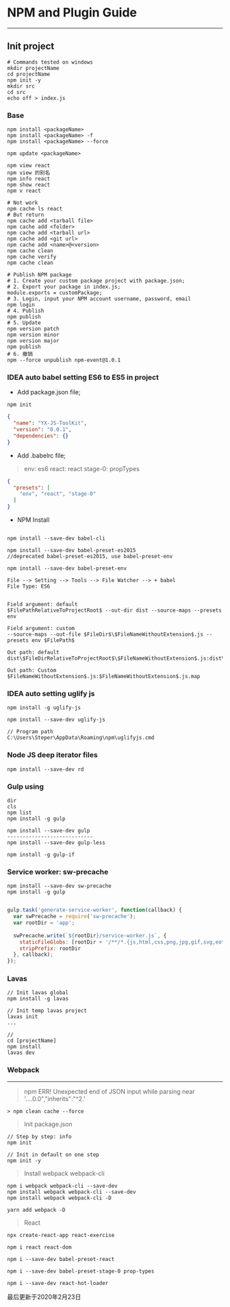 # NPM and Plugin Guide

---

## Init project
```shell script
# Commands tested on windows
mkdir projectName
cd projectName
npm init -y
mkdir src
cd src
echo off > index.js
```

### Base
```shell script
npm install <packageName>
npm install <packageName> -f
npm install <packageName> --force

npm update <packageName>

npm view react
npm view 的别名
npm info react
npm show react
npm v react

# Not work
npm cache ls react
# But return
npm cache add <tarball file>
npm cache add <folder>
npm cache add <tarball url>
npm cache add <git url>
npm cache add <name>@<version>
npm cache clean
npm cache verify
npm cache clean

# Publish NPM package
# 1. Create your custom package project with package.json;
# 2. Export your package in index.js;
module.exports = customPackage;
# 3. Login, input your NPM account username, password, email
npm login
# 4. Publish
npm publish
# 5. Update
npm version patch
npm version minor
npm version major
npm publish
# 6. 撤销
npm --force unpublish npm-event@1.0.1
```

### IDEA auto babel setting ES6 to ES5 in project
* Add package.json file;
```shell script
npm init
```
```json
{
  "name": "YX-JS-ToolKit",
  "version": "0.0.1",
  "dependencies": {}
}
```

* Add .babelrc file;
> env: es6
react: react
stage-0: propTypes
```json
{
  "presets": [
    "env", "react", "stage-0"
  ]
}
```

* NPM Install
```shell script

npm install --save-dev babel-cli

npm install --save-dev babel-preset-es2015
//deprecated babel-preset-es2015, use babel-preset-env

npm install --save-dev babel-preset-env

File --> Setting --> Tools --> File Watcher --> + babel
File Type: ES6


Field argument: default
$FilePathRelativeToProjectRoot$ --out-dir dist --source-maps --presets env

Field argument: custom
--source-maps --out-file $FileDir$\$FileNameWithoutExtension$.js --presets env $FilePath$

Out path: default
dist\$FileDirRelativeToProjectRoot$\$FileNameWithoutExtension$.js:dist\$FileDirRelativeToProjectRoot$\$FileNameWithoutExtension$.js.map

Out path: Custom
$FileNameWithoutExtension$.js:$FileNameWithoutExtension$.js.map

```

### IDEA auto setting uglify js
```shell script
npm install -g uglify-js

npm install --save-dev uglify-js

// Program path
C:\Users\Steper\AppData\Roaming\npm\uglifyjs.cmd
```

### Node JS deep iterator files
```shell script
npm install --save-dev rd
```

### Gulp using
```shell script
dir
cls
npm list
npm install -g gulp

npm install --save-dev gulp
----------------------------
npm install --save-dev gulp-less

npm install -g gulp-if

```

### Service worker: sw-precache
```shell script
npm install --save-dev sw-precache
npm install -g gulp
```
```javascript

gulp.task('generate-service-worker', function(callback) {
  var swPrecache = require('sw-precache');
  var rootDir = 'app';
 
  swPrecache.write(`${rootDir}/service-worker.js`, {
    staticFileGlobs: [rootDir + '/**/*.{js,html,css,png,jpg,gif,svg,eot,ttf,woff}'],
    stripPrefix: rootDir
  }, callback);
});
```

### Lavas
```shell script
// Init lavas global
npm install -g lavas

// Init temp lavas project
lavas init
...

//
cd [projectName]
npm install
lavas dev

```

### Webpack
--------
> npm ERR! Unexpected end of JSON input while parsing near '....0.0","inherits":"^2.'
```shell script
> npm clean cache --force
```
> Init package.json 
```shell script
// Step by step: info
npm init

// Init in default on one step
npm init -y
```

> Install webpack webpack-cli
```shell script
npm i webpack webpack-cli --save-dev
npm install webpack webpack-cli --save-dev
npm install webpack webpack-cli -D

yarn add webpack -D
```

> React
```shell script
npx create-react-app react-exercise

npm i react react-dom

npm i --save-dev babel-preset-react

npm i --save-dev babel-preset-stage-0 prop-types

npm i --save-dev react-hot-loader
```
最后更新于2020年2月23日

[^footnote]: timestamp-最后更新于2020年2月23日